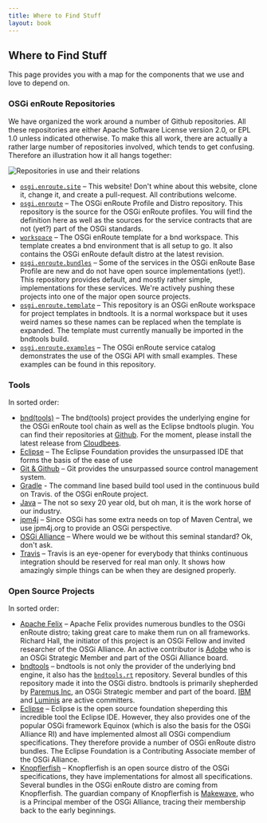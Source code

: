 ```yaml
---
title: Where to Find Stuff
layout: book
---
```


## Where to Find Stuff 

This page provides you with a map for the components that we use and love to depend on.

### OSGi enRoute Repositories

We have organized the work around a number of Github repositories. All these repositories are either Apache Software License version 2.0, or EPL 1.0 unless indicated otherwise. To make this all work, there are actually a rather large number of repositories involved, which tends to get confusing. Therefore an illustration how it all hangs together:

![Repositories in use and their relations](/img/repositories-overview.png)

* [`osgi.enroute.site`][enroute-doc] – This website! Don't whine about this website, clone it, change it, and create a pull-request. All contributions welcome.   
* [`osgi.enroute`][enroute] – The OSGi enRoute Profile and Distro repository. This repository is the source for the OSGi enRoute  profiles. You will find the definition here as well as the sources for the service contracts that are not (yet?) part of the OSGi standards.
* [`workspace`][workspace] – The OSGi enRoute template for a bnd workspace. This template creates a bnd environment that is all setup to go. It also contains the OSGi enRoute default distro at the latest revision. 
* [`osgi.enroute.bundles`](https://github.com/osgi/osgi.enroute.bundles) – Some of the services in the OSGi enRoute Base Profile are new and do not have open source implementations (yet!). This repository provides default, and mostly rather simple, implementations for these services. We're actively pushing these projects into one of the major open source projects.
* [`osgi.enroute.template`][template] – This repository is an OSGi enRoute workspace for project templates in bndtools. It is a normal workspace but it uses weird names so these names can be replaced when the template is expanded. The template must currently manually be imported in the bndtools build.
* [`osgi.enroute.examples`][examples] – The OSGi enRoute service catalog demonstrates the use of the OSGi API with small examples. These examples can be found in this repository. 

### Tools

In sorted order:

* [bnd(tools)](http://bndtools.org) – The bnd(tools) project provides the underlying engine for the OSGi enRoute tool chain as well as the Eclipse bndtools plugin. You can find their repositories at [Github][bndtools]. For the moment, please install the latest release from [Cloudbees][cloudbees].
* [Eclipse](http://eclipse.org)  – The Eclipse Foundation provides the unsurpassed IDE that forms the basis of the ease of use 
* [Git & Github](https://github.com) – Git provides the unsurpassed source control management system. 
* [Gradle][gradle] - The command line based build tool used in the continuous build on Travis.
of the OSGi enRoute project.
* [Java](https://www.java.com) – The not so sexy 20 year old, but oh man, it is the work horse of our industry.
* [jpm4j](https://jpm4j.org) – Since OSGi has some extra needs on top of Maven Central, we use jpm4j.org to provide an OSGi perspective. 
* [OSGi Alliance](https://osgi.org) – Where would we be without this seminal standard? Ok, don't ask.
* [Travis](https://travis-ci.org) – Travis is an eye-opener for everybody that thinks continuous integration should be reserved for real man only. It shows how amazingly simple things can be when they are designed properly.


### Open Source Projects

In sorted order:

* [Apache Felix](http://felix.apache.org) – Apache Felix provides numerous bundles to the OSGi enRoute distro; taking great care to make them run on all frameworks. Richard Hall, the initiator of this project is an OSGi Fellow and invited researcher of the OSGi Alliance. An active contributor is [Adobe](http://adobe.com) who is an OSGi Strategic Member and part of the OSGi Alliance board.
* [bndtools](http://bndtools.org) – bndtools is not only the provider of the underlying bnd engine, it also has the [`bndtools.rt`](https://github.com/bndtools/bndtools.rt) repository. Several bundles of this repository made it into the OSGi distro. bndtools is primarily shepherded by [Paremus Inc](https://www.paremus.com), an OSGi Strategic member and part of the board. [IBM](http://ibm.com) and [Luminis](http://luminus.nl) are active committers.
* [Eclipse](http://eclipse.org) – Eclipse is the open source foundation sheperding this incredible tool the Eclipse IDE. However, they also provides one of the popular OSGi framework Equinox (which is also the basis for the OSGi Alliance RI) and have implemented almost all OSGi compendium specifications. They therefore provide a number of OSGi enRoute distro bundles. The Eclipse Foundation is a Contributing Associate member of the OSGi Alliance.
* [Knopflerfish](http://www.knopflerfish.org/) – Knopflerfish is an open source distro of the OSGi specifications, they have implementations for almost all specifications. Several bundles in the OSGi enRoute distro are coming from Knopflerfish. The guardian company of Knopflerfish is [Makewave](http://www.makewave.com), who is a Principal member of the OSGi Alliance, tracing their membership back to the early beginnings.


[enroute-doc]: https://github.com/osgi/osgi.enroute.site
[enroute]: https://github.com/osgi/osgi.enroute
[template]: https://github.com/osgi/osgi.enroute.template
[examples]: https://github.com/osgi/osgi.enroute.examples
[workspace]: https://github.com/osgi/workspace
[bndtools]: https://github.com/bndtools
[gradle]: http://www.gradle.org/
[cloudbees]: https://bndtools.ci.cloudbees.com/job/bndtools.master/lastSuccessfulBuild/artifact/build/generated/p2/
